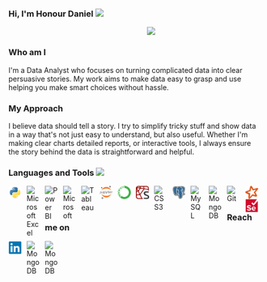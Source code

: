 <!--
**Hon-Nour/Hon-Nour** is a ✨ _special_ ✨ repository because its `README.md` (this file) appears on your GitHub profile.

Here are some ideas to get you started:

- 🔭 I’m currently working on ...
- 🌱 I’m currently learning ...
- 👯 I’m looking to collaborate on ...
- 🤔 I’m looking for help with ...
- 💬 Ask me about ...
- 📫 How to reach me: ...
- 😄 Pronouns: ...
- ⚡ Fun fact: ...
-->

<h3> Hi, I'm Honour Daniel <img src="https://i.giphy.com/media/v1.Y2lkPTc5MGI3NjExcThqbm9kazZhODR0Y216bTkyenh2cmpmODRzamkzanBkaThuYWlsNCZlcD12MV9pbnRlcm5hbF9naWZfYnlfaWQmY3Q9cw/3w7D6cDBfjY5bDROsu/giphy.gif" width="50"></h3>

<img align='right' src="https://i.giphy.com/media/v1.Y2lkPTc5MGI3NjExOWljZ254cXhiZjZyNjJiaW9qamh3MzR3ZzdqcjBmdzNpMXo4Z3h3NCZlcD12MV9pbnRlcm5hbF9naWZfYnlfaWQmY3Q9Zw/68BuPwhY3moYZWdfJy/giphy.gif" width="230"> <br>

### Who am I
 
<!-- <img align='right' src="./Image2.png" width="230"> <br> -->
I'm a Data Analyst who focuses on turning complicated data into clear persuasive stories. My work aims to make data easy to grasp and use helping you make smart choices without hassle. 

### My Approach

I believe data should tell a story. I try to simplify tricky stuff and show data in a way that's not just easy to understand, but also useful. Whether I'm making clear charts detailed reports, or interactive tools, I always ensure the story behind the data is straightforward and helpful.

<div> 
  
### Languages and Tools <img src="https://i.giphy.com/media/v1.Y2lkPTc5MGI3NjExNDNodDNnZHllM3I0b2IwbnV2MDFnMGFuNzhveGxvdWYyazk0aGs3aiZlcD12MV9pbnRlcm5hbF9naWZfYnlfaWQmY3Q9cw/Ca2nq3lROV0XX74R7m/giphy.gif" width="50"></div>

<img align="left" alt="Python" width="26px"  src="https://github.com/devicons/devicon/blob/master/icons/python/python-original.svg" style="padding-right:10px;" />
<img align="left" alt="Microsoft Excel" width="26px"  src="https://img.icons8.com/?size=100&id=117561&format=png&color=000000" style="padding-right:10px;" />
<img align="left" alt="Power BI" width="26px" src="https://img.icons8.com/?size=100&id=qYfwpsRXEcpc&format=png&color=000000" style="padding-right:10px;"/> 
<img align="left" alt="Microsoft" width="26px"  src="https://img.icons8.com/?size=100&id=22989&format=png&color=000000" style="padding-right:10px;" />
<img align="left" alt="Tableau" width="26px" src="https://img.icons8.com/?size=100&id=9Kvi1p1F0tUo&format=png&color=000000" style="padding-right:10px;"/> 
<img align="left" alt="Jupyter Notebook" width="26px" src="https://github.com/devicons/devicon/blob/master/icons/jupyter/jupyter-original-wordmark.svg" style="padding-right:10px;"/>
<img align="left" alt="Anaconda" width="26px" src="https://github.com/devicons/devicon/blob/master/icons/anaconda/anaconda-original.svg" style="padding-right:10px;" />
<img align="left" alt="Spyder" width="26px"  src="https://github.com/devicons/devicon/blob/master/icons/spyder/spyder-original.svg" style="padding-right:10px;" />
<img align="left" alt="CSS3" width="26px" src="https://cdn.jsdelivr.net/gh/devicons/devicon/icons/css3/css3-original.svg" style="padding-right:10px;" />
<img align="left" alt="PostgreSQL" width="26px"  src="https://github.com/devicons/devicon/blob/master/icons/postgresql/postgresql-original.svg" style="padding-right:10px;" />
<img align="left" alt="MySQL" width="26px" src="https://cdn.jsdelivr.net/gh/devicons/devicon/icons/mysql/mysql-original.svg" style="padding-right:10px;" />
<img align="left" alt="MongoDB" width="26px" src="https://cdn.jsdelivr.net/gh/devicons/devicon/icons/mongodb/mongodb-original.svg" style="padding-right:10px;" />
<img align="left" alt="Git" width="26px" src="https://cdn.jsdelivr.net/gh/devicons/devicon/icons/git/git-original.svg" style="padding-right:10px;"/>
<img align="left" alt="Apache Spark" width="26px" src="https://github.com/devicons/devicon/blob/master/icons/apachespark/apachespark-original.svg" style="padding-right:10px;" />
<img align="left" alt="Selenium" width="26px"  src="https://github.com/devicons/devicon/blob/master/icons/selenium/selenium-original.svg" style="padding-right:10px;"/><br>


### Reach me on

<a href="https://www.linkedin.com/in/honourdaniel/">
  <img align="left" alt="MongoDB" width="26px" src="https://github.com/devicons/devicon/blob/master/icons/linkedin/linkedin-original.svg" style="padding-right:10px;" />
</a>
<a href="https://x.com/_DataMage">
  <img align="left" alt="MongoDB" width="26px" src="https://img.shields.io/badge/Twitter-1DA1F2?style=for-the-badge&logo=twitter&logoColor=white" style="padding-right:10px;" />
</a>
<a href="mailto:honour.theanalyst@gmail.com">
  <img align="left" alt="MongoDB" width="26px" src="https://img.icons8.com/?size=100&id=P7UIlhbpWzZm&format=png&color=000000" style="padding-right:10px;" />
</a>
